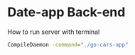 # Date-app Back-end

How to run server with terminal

```bash
CompileDaemon -command="./go-cars-app"
```